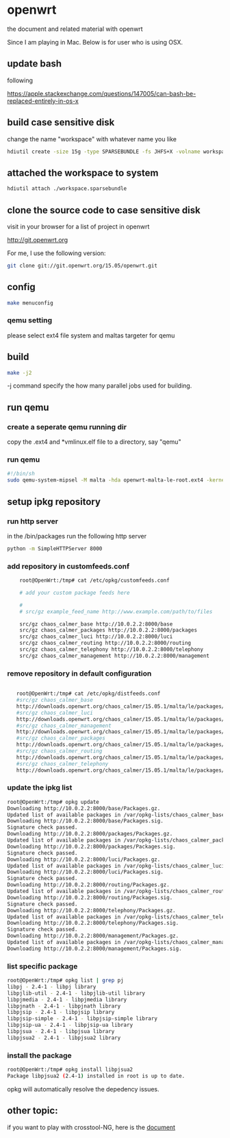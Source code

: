 # openwrt

the document and related material with openwrt

Since I am playing in Mac. Below is for user who is using OSX.

## update bash

following

https://apple.stackexchange.com/questions/147005/can-bash-be-replaced-entirely-in-os-x

## build case sensitive disk

change the name "workspace" with whatever name you like

```bash
hdiutil create -size 15g -type SPARSEBUNDLE -fs JHFS+X -volname workspace
```


## attached the workspace to system

```bash
hdiutil attach ./workspace.sparsebundle
```

## clone the source code to case sensitive disk

visit in your browser for a list of project in openwrt

http://git.openwrt.org

For me, I use the following version:

```bash
git clone git://git.openwrt.org/15.05/openwrt.git
```

## config

```bash
make menuconfig
```

### qemu setting

please select ext4 file system and maltas targeter for qemu


## build

```bash
make -j2
```

-j command specify the how many parallel jobs used for building.

## run qemu

### create a seperate qemu running dir

copy the .ext4 and \*vmlinux.elf file to a directory, say "qemu"

### run qemu

```bash
#!/bin/sh
sudo qemu-system-mipsel -M malta -hda openwrt-malta-le-root.ext4 -kernel openwrt-malta-le-vmlinux.elf -nographic -append "root=/dev/sda console=ttyS0"
```


## setup ipkg repository

### run http server

in the /bin/packages run the following http server

```bash
python -m SimpleHTTPServer 8000
```

### add repository in customfeeds.conf

```bash
    root@OpenWrt:/tmp# cat /etc/opkg/customfeeds.conf

    # add your custom package feeds here

    #
    # src/gz example_feed_name http://www.example.com/path/to/files

    src/gz chaos_calmer_base http://10.0.2.2:8000/base
    src/gz chaos_calmer_packages http://10.0.2.2:8000/packages
    src/gz chaos_calmer_luci http://10.0.2.2:8000/luci
    src/gz chaos_calmer_routing http://10.0.2.2:8000/routing
    src/gz chaos_calmer_telephony http://10.0.2.2:8000/telephony
    src/gz chaos_calmer_management http://10.0.2.2:8000/management
```

### remove repository in default configuration

```bash

   root@OpenWrt:/tmp# cat /etc/opkg/distfeeds.conf
   #src/gz chaos_calmer_base
   http://downloads.openwrt.org/chaos_calmer/15.05.1/malta/le/packages/base
   #src/gz chaos_calmer_luci
   http://downloads.openwrt.org/chaos_calmer/15.05.1/malta/le/packages/luci
   #src/gz chaos_calmer_management
   http://downloads.openwrt.org/chaos_calmer/15.05.1/malta/le/packages/management
   #src/gz chaos_calmer_packages
   http://downloads.openwrt.org/chaos_calmer/15.05.1/malta/le/packages/packages
   #src/gz chaos_calmer_routing
   http://downloads.openwrt.org/chaos_calmer/15.05.1/malta/le/packages/routing
   #src/gz chaos_calmer_telephony
   http://downloads.openwrt.org/chaos_calmer/15.05.1/malta/le/packages/telephony
```

### update the ipkg list

```bash
root@OpenWrt:/tmp# opkg update
Downloading http://10.0.2.2:8000/base/Packages.gz.
Updated list of available packages in /var/opkg-lists/chaos_calmer_base.
Downloading http://10.0.2.2:8000/base/Packages.sig.
Signature check passed.
Downloading http://10.0.2.2:8000/packages/Packages.gz.
Updated list of available packages in /var/opkg-lists/chaos_calmer_packages.
Downloading http://10.0.2.2:8000/packages/Packages.sig.
Signature check passed.
Downloading http://10.0.2.2:8000/luci/Packages.gz.
Updated list of available packages in /var/opkg-lists/chaos_calmer_luci.
Downloading http://10.0.2.2:8000/luci/Packages.sig.
Signature check passed.
Downloading http://10.0.2.2:8000/routing/Packages.gz.
Updated list of available packages in /var/opkg-lists/chaos_calmer_routing.
Downloading http://10.0.2.2:8000/routing/Packages.sig.
Signature check passed.
Downloading http://10.0.2.2:8000/telephony/Packages.gz.
Updated list of available packages in /var/opkg-lists/chaos_calmer_telephony.
Downloading http://10.0.2.2:8000/telephony/Packages.sig.
Signature check passed.
Downloading http://10.0.2.2:8000/management/Packages.gz.
Updated list of available packages in /var/opkg-lists/chaos_calmer_management.
Downloading http://10.0.2.2:8000/management/Packages.sig.
```


### list specific package

```bash
root@OpenWrt:/tmp# opkg list | grep pj
libpj - 2.4-1 - libpj library
libpjlib-util - 2.4-1 - libpjlib-util library
libpjmedia - 2.4-1 - libpjmedia library
libpjnath - 2.4-1 - libpjnath library
libpjsip - 2.4-1 - libpjsip library
libpjsip-simple - 2.4-1 - libpjsip-simple library
libpjsip-ua - 2.4-1 - libpjsip-ua library
libpjsua - 2.4-1 - libpjsua library
libpjsua2 - 2.4-1 - libpjsua2 library
```

### install the package

```bash
root@OpenWrt:/tmp# opkg install libpjsua2
Package libpjsua2 (2.4-1) installed in root is up to date.
```

opkg will automatically resolve the depedency issues.

## other topic:

if you want to play with crosstool-NG, here is the [document](crosstool-NG.md)
